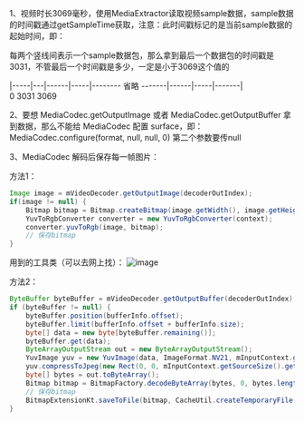 1、视频时长3069毫秒，使用MediaExtractor读取视频sample数据，sample数据的时间戳通过getSampleTime获取，注意：此时间戳标记的是当前sample数据的起始时间，即：

每两个竖线间表示一个sample数据包，那么拿到最后一个数据包的时间戳是3031，不管最后一个时间戳是多少，一定是小于3069这个值的

|-----|---|------|-----|-------- 省略 -------|------|-----|-------|<br>
0                                                        3031  3069

2、要想 MediaCodec.getOutputImage 或者 MediaCodec.getOutputBuffer 拿到数据，那么不能给 MediaCodec 配置 surface，即：MediaCodec.configure(format, null, null, 0) 第二个参数要传null

3、MediaCodec 解码后保存每一帧图片：

方法1：
```java
Image image = mVideoDecoder.getOutputImage(decoderOutIndex);
if(image != null) {
    Bitmap bitmap = Bitmap.createBitmap(image.getWidth(), image.getHeight(), Bitmap.Config.ARGB_8888);
    YuvToRgbConverter converter = new YuvToRgbConverter(context);
    converter.yuvToRgb(image, bitmap);
    // 保存bitmap
}
```
用到的工具类（可以去网上找）：
![image](https://github.com/codingCavalier/Daily-snail/assets/26496772/064cf460-7e19-4c7b-bda1-5cdb24e8ee0c)

方法2：
```java
ByteBuffer byteBuffer = mVideoDecoder.getOutputBuffer(decoderOutIndex);
if (byteBuffer != null) {
    byteBuffer.position(bufferInfo.offset);
    byteBuffer.limit(bufferInfo.offset + bufferInfo.size);
    byte[] data = new byte[byteBuffer.remaining()];
    byteBuffer.get(data);
    ByteArrayOutputStream out = new ByteArrayOutputStream();
    YuvImage yuv = new YuvImage(data, ImageFormat.NV21, mInputContext.getSourceSize().getWidth(), mInputContext.getSourceSize().getHeight(), null);
    yuv.compressToJpeg(new Rect(0, 0, mInputContext.getSourceSize().getWidth(), mInputContext.getSourceSize().getHeight()), 100, out);
    byte[] bytes = out.toByteArray();
    Bitmap bitmap = BitmapFactory.decodeByteArray(bytes, 0, bytes.length);
    // 保存bitmap
    BitmapExtensionKt.saveToFile(bitmap, CacheUtil.createTemporaryFile("" + bufferInfo.presentationTimeUs * 1000));
}
```
